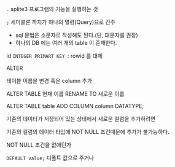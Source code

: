 `.` splite3 프로그램의 기능을 실행하는 것

`;` 세미콜론 까지가 하나의 멸령(Query)으로 간주

- sql 문법은 소문자로 작성해도 된다.(단, 대문자를 권장)
- 하나의 DB 에는 여러 개의 table 이 존재한다.



id `INTEGER PRIMART KEY `: rowid 를 대체





ALTER

테이블 이름을 변경 혹은 column 추가

ALTER TABLE 현재 이름 RENAME TO 새로운 이름

ALTER TABLE table ADD COLUMN column DATATYPE;

기존의 데이터가 저장되어 있는 상태에서 새로운 컬럼을 추가하려면

기존의 컬럼의 데이터 타입에 NOT NULL 조건때문에 추가가 불가능하다.

NOT NULL 조건을 없애던가

`DEFAULT value;` 디폴트 값으로 주거나 

